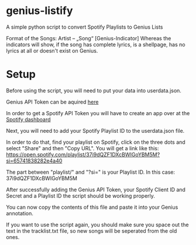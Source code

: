 # genius-listify
A simple python script to convert Spotify Playlists to Genius Lists

Format of the Songs:
Artist – „Song“ [Genius-Indicator]
Whereas the indicators will show, if the song has complete lyrics, is a shellpage, has no lyrics at all or doesn't exist on Genius.	

# Setup
Before using the script, you will need to put your data into userdata.json.

Genius API Token can be aquired [here](https://genius.com/api-clients/new)

In order to get a Spotify API Token you will have to create an app over at the [Spotify dashboard](https://developer.spotify.com/dashboard)

Next, you will need to add your Spotify Playlist ID to the userdata.json file.

In order to do that, find your playlist on Spotify, click on the three dots and select "Share" and then "Copy URL".
You will get a link like this: https://open.spotify.com/playlist/37i9dQZF1DXcBWIGoYBM5M?si=65741838282e4a40

The part between "playlist/" and "?si=" is your Playlist ID. In this case: 37i9dQZF1DXcBWIGoYBM5M

After successfully adding the Genius API Token, your Spotify Client ID and Secret and a Playlist ID the script should be working properly.

You can now copy the contents of this file and paste it into your Genius annotation.

If you want to use the script again, you should make sure you space out the text in the tracklist.txt file, so new songs will be seperated from the old ones.



